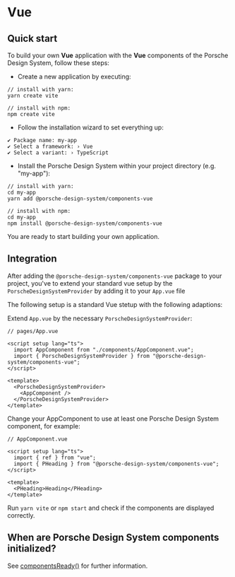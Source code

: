 # Vue

<TableOfContents></TableOfContents>

## Quick start

To build your own **Vue** application with the **Vue** components of the Porsche Design System, follow these steps:

- Create a new application by executing:

```shell script
// install with yarn:
yarn create vite

// install with npm:
npm create vite
```

- Follow the installation wizard to set everything up:

```
✔ Package name: my-app
✔ Select a framework: › Vue
✔ Select a variant: › TypeScript
```

- Install the Porsche Design System within your project directory (e.g. "my-app"):

```shell script
// install with yarn:
cd my-app
yarn add @porsche-design-system/components-vue

// install with npm:
cd my-app
npm install @porsche-design-system/components-vue
```

You are ready to start building your own application.

## Integration

After adding the `@porsche-design-system/components-vue` package to your project, you've to extend your standard vue
setup by the `PorscheDesignSystemProvider` by adding it to your `App.vue` file

The following setup is a standard Vue stetup with the following adaptions:

Extend `App.vue` by the necessary `PorscheDesignSystemProvider`:

```tsx
// pages/App.vue

<script setup lang="ts">
  import AppComponent from "./components/AppComponent.vue";
  import { PorscheDesignSystemProvider } from "@porsche-design-system/components-vue";
</script>

<template>
  <PorscheDesignSystemProvider>
    <AppComponent />
  </PorscheDesignSystemProvider>
</template>
```

Change your AppComponent to use at least one Porsche Design System component, for example:

```tsx
// AppComponent.vue

<script setup lang="ts">
  import { ref } from "vue";
  import { PHeading } from "@porsche-design-system/components-vue";
</script>

<template>
  <PHeading>Heading</PHeading>
</template>
```

Run `yarn vite` or `npm start` and check if the components are displayed correctly.

## When are Porsche Design System components initialized?

See [componentsReady()](helpers/components-ready) for further information.

[//]: # 'TODO: add sample vue?'
